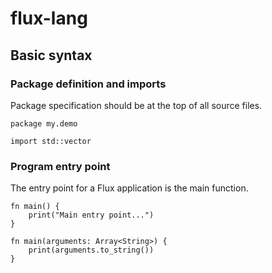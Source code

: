 # flux-lang
 
## Basic syntax

### Package definition and imports
Package specification should be at the top of all source files. 

```
package my.demo

import std::vector
```

### Program entry point
The entry point for a Flux application is the main function.

```
fn main() {
    print("Main entry point...")
}
```

```
fn main(arguments: Array<String>) {
    print(arguments.to_string())
}
```


